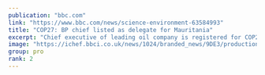 ```yaml
---
publication: "bbc.com"
link: "https://www.bbc.com/news/science-environment-63584993"
title: "COP27: BP chief listed as delegate for Mauritania"
excerpt: "Chief executive of leading oil company is registered for COP27 as a delegate from poor African nation."
image: "https://ichef.bbci.co.uk/news/1024/branded_news/9DE3/production/_127591404_8b02a6d3109de19484839f21a08d34e1284f7485.jpg"
group: pro
rank: 2
---
```

